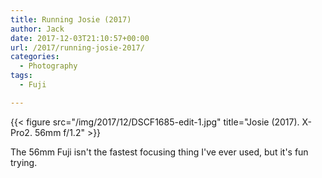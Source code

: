 ```yaml
---
title: Running Josie (2017)
author: Jack
date: 2017-12-03T21:10:57+00:00
url: /2017/running-josie-2017/
categories:
  - Photography
tags:
  - Fuji

---
```


{{< figure src="/img/2017/12/DSCF1685-edit-1.jpg" title="Josie (2017). X-Pro2. 56mm f/1.2" >}}

The 56mm Fuji isn't the fastest focusing thing I've ever used, but it's fun trying.


